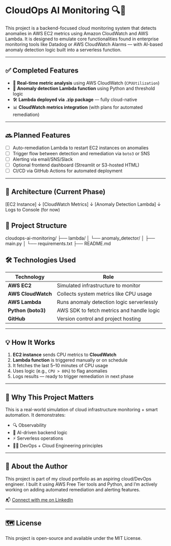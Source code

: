 # CloudOps AI Monitoring 🔍🚀

This project is a backend-focused cloud monitoring system that detects anomalies in AWS EC2 metrics using Amazon CloudWatch and AWS Lambda. It is designed to emulate core functionalities found in enterprise monitoring tools like Datadog or AWS CloudWatch Alarms — with AI-based anomaly detection logic built into a serverless function.

---

## ✅ Completed Features

- 🎯 **Real-time metric analysis** using AWS CloudWatch (`CPUUtilization`)
- 🧠 **Anomaly detection Lambda function** using Python and threshold logic
- 🛠️ **Lambda deployed via .zip package** — fully cloud-native
- 📊 **CloudWatch metrics integration** (with plans for automated remediation)

---

## 🔜 Planned Features

- [ ] Auto-remediation Lambda to restart EC2 instances on anomalies
- [ ] Trigger flow between detection and remediation via `boto3` or SNS
- [ ] Alerting via email/SNS/Slack
- [ ] Optional frontend dashboard (Streamlit or S3-hosted HTML)
- [ ] CI/CD via GitHub Actions for automated deployment

---

## 🧱 Architecture (Current Phase)

[EC2 Instance]
      ↓
[CloudWatch Metrics]
      ↓
[Anomaly Detection Lambda]
      ↓
Logs to Console (for now)

## 📁 Project Structure

cloudops-ai-monitoring/
├── lambda/
│ └── anomaly_detector/
│ ├── main.py
│ └── requirements.txt
├── README.md

## 🛠️ Technologies Used

| Technology         | Role                                |
|--------------------|-------------------------------------|
| **AWS EC2**        | Simulated infrastructure to monitor |
| **AWS CloudWatch** | Collects system metrics like CPU usage |
| **AWS Lambda**     | Runs anomaly detection logic serverlessly |
| **Python (boto3)** | AWS SDK to fetch metrics and handle logic |
| **GitHub**         | Version control and project hosting |

---

## 💡 How It Works

1. **EC2 instance** sends CPU metrics to **CloudWatch**
2. **Lambda function** is triggered manually or on schedule
3. It fetches the last 5–10 minutes of CPU usage
4. Uses logic (e.g., `CPU > 80%`) to flag anomalies
5. Logs results — ready to trigger remediation in next phase

---

## 🤝 Why This Project Matters

This is a real-world simulation of cloud infrastructure monitoring + smart automation. It demonstrates:
- 🔍 Observability
- 🧠 AI-driven backend logic
- ⚡ Serverless operations
- 🧑‍💻 DevOps + Cloud Engineering principles

---

## 📣 About the Author

This project is part of my cloud portfolio as an aspiring cloud/DevOps engineer. I built it using AWS Free Tier tools and Python, and I’m actively working on adding automated remediation and alerting features.

📬 [Connect with me on LinkedIn](https://www.linkedin.com/in/aditya-hede-1971211aa/)

---

## 🗺️ License

This project is open-source and available under the MIT License.
